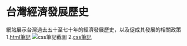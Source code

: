 # 台灣經濟發展歷史
網站展示台灣過去五十至七十年的經濟發展歷史，以及促成其發展的相關政策
1.[html筆記](https://www.notion.so/HTML-ec39c15b833a4d66aa3fda455b10f306?pvs=4"html筆記")
![css筆記截圖](https://ibb.co/wSz6TwX"css筆記截圖")
2.[css筆記](https://www.notion.so/css-dca1a587c5c94658b01b049a22a0de52?pvs=4"css筆記")
